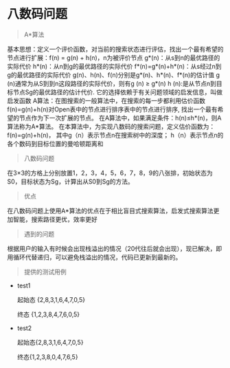 # 八数码问题
> A*算法

基本思想：定义一个评价函数，对当前的搜索状态进行评估，找出一个最有希望的节点进行扩展：f(n) = g(n) + h(n)，n为被评价节点
g*(n)：从s到n的最优路径的实际代价
h*(n)：从n到g的最优路径的实际代价
f*(n)=g*(n)+h*(n)：从s经过n到g的最优路径的实际代价
g(n)、h(n)、f(n)分别是g*(n)、h*(n)、f*(n)的估计值
g (n)通常为从S到到n这段路径的实际代价，则有g (n) ≥ g*(n)
h (n):是从节点n到目标节点Sg的最优路径的估计代价. 它的选择依赖于有关问题领域的启发信息，叫做启发函数
A算法：在图搜索的一般算法中，在搜索的每一步都利用估价函数f(n)=g(n)+h(n)对Open表中的节点进行排序表中的节点进行排序, 找出一个最有希望的节点作为下一次扩展的节点。
在A算法中，如果满足条件：h(n)≤h*(n)，则A算法称为A*算法。
在本算法中，为实现八数码的搜索问题，定义估价函数为：f(n)=g(n)+h(n)，
其中g（n）表示节点n在搜索树中的深度；
h（n）表示节点n的各个数码到目标位置的曼哈顿距离和

> 八数码问题

在3×3的方格上分别放置1，2，3，4，5，6，7，8，9的八张排，初始状态为S0，目标状态为Sg，计算出从S0到Sg的方法。

> 优点

在八数码问题上使用A*算法的优点在于相比盲目式搜索算法，启发式搜索算法更加智能，搜索路径更优，效率更好

> 遇到的问题

根据用户的输入有时候会出现栈溢出的情况（20代往后就会出现），现已解决，即用循环代替递归，可以避免栈溢出的情况，代码已更新到最新的。

> 提供的测试用例

- test1

  起始态 {2,8,3,1,6,4,7,0,5}

  终态 {1,2,3,8,4,7,6,0,5}

- test2

  起始态{2,8,3,1,6,4,7,0,5}

  终态{1,2,3,8,0,4,7,6,5}

